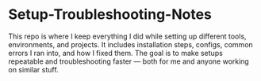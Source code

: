 # Setup-Troubleshooting-Notes
This repo is where I keep everything I did while setting up different tools, environments, and projects. It includes installation steps, configs, common errors I ran into, and how I fixed them. The goal is to make setups repeatable and troubleshooting faster — both for me and anyone working on similar stuff.
